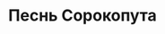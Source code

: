 ---
draft: false
slug: pesn-sorokoputa-1d2fc065
title: Песнь Сорокопута
type: books
params:
  book_title: Песнь Сорокопута
  tags:
    - fantasy
    - lgbtq-plus
    - mental health
    - russia
    - young adult (ya)
  cover: https://images-na.ssl-images-amazon.com/images/S/compressed.photo.goodreads.com/books/1645450275i/59664428.jpg
  isbn: '9785041605759'
  goodreads_link: https://www.goodreads.com/book/show/59664428
  authors:
    - Дмитрий Калинский, Фрэнсис Кель
  publication_year: '2018'
  publishers:
    - Litres, Эксмо
  page_count: '416'
  short_book_description: Отец учил Готье тому, что каждый должен знать свое место в этом мире."Чистокровные правят. Полукровки работают.
  russian_translation_status: exists
  series: Песнь сорокопута
  languages:
    - Русский
  book_description: 'Отец учил Готье тому, что каждый должен знать свое место в этом мире."Чистокровные правят. Полукровки работают. Низшие разрушают".Джером с детства уяснил только одну истину: "Чистокровные празднуют. Полукровки прислуживают. Низшие страдают".Их миры могли никогда не столкнуться, если бы не Скэриэл.'
  russian_audioversion: false
---